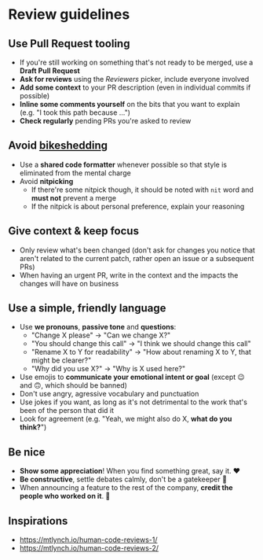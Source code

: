 # Review guidelines

## Use Pull Request tooling

- If you're still working on something that's not ready to be merged, use a **Draft Pull Request**
- **Ask for reviews** using the _Reviewers_ picker, include everyone involved
- **Add some context** to your PR description (even in individual commits if possible)
- **Inline some comments yourself** on the bits that you want to explain (e.g. "I took this path because ...")
- **Check regularly** pending PRs you're asked to review

## Avoid [bikeshedding](https://en.wikipedia.org/wiki/Law_of_triviality)

- Use a **shared code formatter** whenever possible so that style is eliminated from the mental charge
- Avoid **nitpicking**
  - If there're some nitpick though, it should be noted with `nit` word and **must not** prevent a merge
  - If the nitpick is about personal preference, explain your reasoning

## Give context & keep focus

- Only review what's been changed (don't ask for changes you notice that aren't related to the current patch, rather open an issue or a subsequent PRs)
- When having an urgent PR, write in the context and the impacts the changes will have on business

## Use a simple, friendly language

- Use **we pronouns**, **passive tone** and **questions**:
  - "Change X please" → "Can we change X?"
  - "You should change this call" → "I think we should change this call"
  - "Rename X to Y for readability" → "How about renaming X to Y, that might be clearer?"
  - "Why did you use X?" → "Why is X used here?"
- Use emojis to **communicate your emotional intent or goal** (except 😉 and 🙃, which should be banned)
- Don't use angry, agressive vocabulary and punctuation
- Use jokes if you want, as long as it's not detrimental to the work that's been of the person that did it
- Look for agreement (e.g. "Yeah, we might also do X, **what do you think?**")

## Be nice

- **Show some appreciation**! When you find something great, say it. ❤️
- **Be constructive**, settle debates calmly, don't be a gatekeeper 🤝
- When announcing a feature to the rest of the company, **credit the people who worked on it**. 🙏

## Inspirations

- https://mtlynch.io/human-code-reviews-1/
- https://mtlynch.io/human-code-reviews-2/

